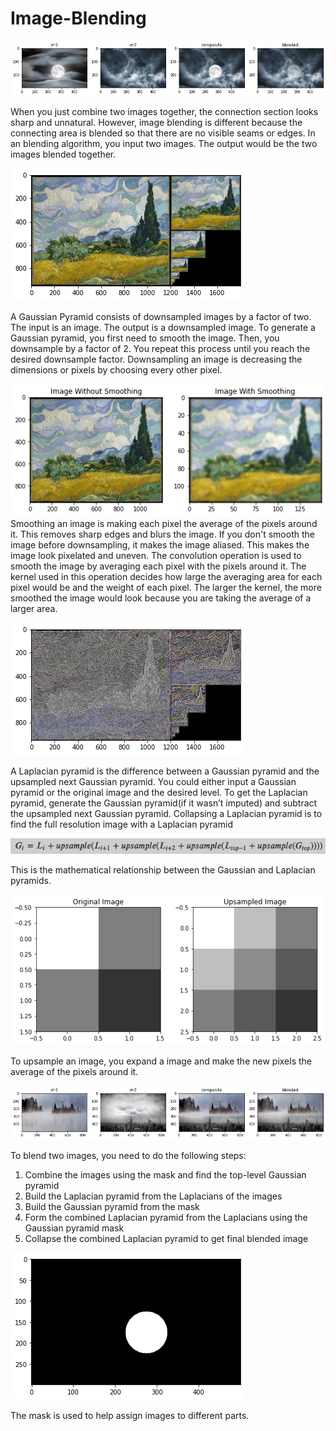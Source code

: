 # Image-Blending

![](Image_Blending_2.png)


When you just combine two images together, the connection section looks sharp and unnatural. However, image blending is different because the connecting area is blended so that there are no visible seams or edges. In an blending algorithm, you input two images. The output would be the two images blended together. 


![](Gaussian_Pyramid.png)


A Gaussian Pyramid consists of downsampled images by a factor of two. The input is an image. The output is a downsampled image. To generate a Gaussian pyramid, you first need to smooth the image. Then, you downsample by a factor of 2. You repeat this process until you reach the desired downsample factor. Downsampling an image is decreasing the dimensions or pixels by choosing every other pixel. 


![](Smoothed_Image.png)
Smoothing an image is making each pixel the average of the pixels around it. This removes sharp edges and blurs the image. If you don't smooth the image before downsampling, it makes the image aliased. This makes the image look pixelated and uneven. The convolution operation is used to smooth the image by averaging each pixel with the pixels around it. The kernel used in this operation decides how large the averaging area for each pixel would be and the weight of each pixel. The larger the kernel, the more smoothed the image would look because you are taking the average of a larger area.


![](Laplacian_Pyramid.png)


A Laplacian pyramid is the difference between a Gaussian pyramid and the upsampled next Gaussian pyramid. You could either input a Gaussian pyramid or the original image and the desired level. To get the Laplacian pyramid, generate the Gaussian pyramid(if it wasn’t imputed) and subtract the upsampled next Gaussian pyramid. Collapsing a Laplacian pyramid is to find the full resolution image with a Laplacian pyramid


![](Mathematical_Equation.png)


This is the mathematical relationship between the Gaussian and Laplacian pyramids.


![](Upsampled_Example.png)


To upsample an image, you expand a image and make the new pixels the average of the pixels around it.


![](Image_Blending_1.png)


To blend two images, you need to do the following steps:

1. Combine the images using the mask and find the top-level Gaussian pyramid
2. Build the Laplacian pyramid from the Laplacians of the images
3. Build the Gaussian pyramid from the mask
4. Form the combined Laplacian pyramid from the Laplacians using the Gaussian pyramid mask
5. Collapse the combined Laplacian pyramid to get final blended image


![](Mask.png)


The mask is used to help assign images to different parts.



